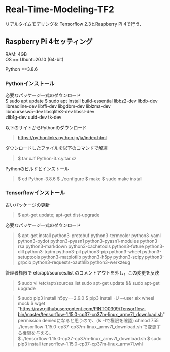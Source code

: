 # Real-Time-Modeling-TF2

リアルタイムモデリングを Tensorflow 2.3とRaspberry Pi 4で行う．

## Raspberry Pi 4セッティング
RAM: 4GB <br>
OS == Ubuntu20.10 (64-bit) <br>

Python ==3.8.6 <br>

### Pythonインストール
必要なパッケージ一式のダウンロード <br>
$ sudo apt update
$ sudo apt install build-essential libbz2-dev libdb-dev \
  libreadline-dev libffi-dev libgdbm-dev liblzma-dev \
  libncursesw5-dev libsqlite3-dev libssl-dev \
  zlib1g-dev uuid-dev tk-dev
  
以下のサイトからPythonのダウンロード
> https://pythonlinks.python.jp/ja/index.html <br>

ダウンロードしたファイルを以下のコマンドで解凍 <br>
> $ tar xJf Python-3.x.y.tar.xz

Pythonのビルドとインストール <br>
> $ cd Python-3.8.6
> $ ./configure
> $ make
> $ sudo make install

### Tensorflowインストール
古いパッケージの更新 <br>
> $ apt-get update; apt-get dist-upgrade

必要なパッケージ一式のダウンロード <br>
> $ apt-get install python3-protobuf python3-termcolor python3-yaml python3-pydot python3-pyasn1 python3-pyasn1-modules python3-rsa python3-markdown python3-cachetools python3-future python3-dill python3-tqdm python3-pil python3-pip python3-wheel python3-setuptools python3-matplotlib python3-h5py python3-scipy python3-grpcio python3-requests-oauthlib python3-werkzeug

管理者権限で etc/apt/sources.list のコメントアウトを外し，この変更を反映 <br>
> $ sudo vi /etc/apt/sources.list
sudo apt-get update && sudo apt-get upgrade

> $ sudo pip3 install h5py==2.9.0
> $ pip3 install -U --user six wheel mock
> $ wget "https://raw.githubusercontent.com/PINTO0309/Tensorflow-bin/master/tensorflow-1.15.0-cp37-cp37m-linux_armv7l_download.sh" <br>
permission deniedになると思うので、(ls -lで権限を確認)
> chmod 755 ./tensorflow-1.15.0-cp37-cp37m-linux_armv7l_download.sh
で変更する権限を与える。 <br>
> $ ./tensorflow-1.15.0-cp37-cp37m-linux_armv7l_download.sh
> $ sudo pip3 install tensorflow-1.15.0-cp37-cp37m-linux_armv7l.whl
